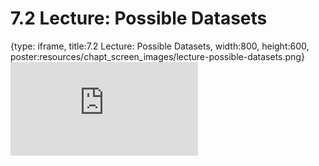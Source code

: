# 7.2 Lecture: Possible Datasets
 
{type: iframe, title:7.2 Lecture: Possible Datasets, width:800, height:600, poster:resources/chapt_screen_images/lecture-possible-datasets.png}
![](https://vgaysin1.github.io/CURE-MicrobialMysteries-test/lecture-possible-datasets.html)
 

 
